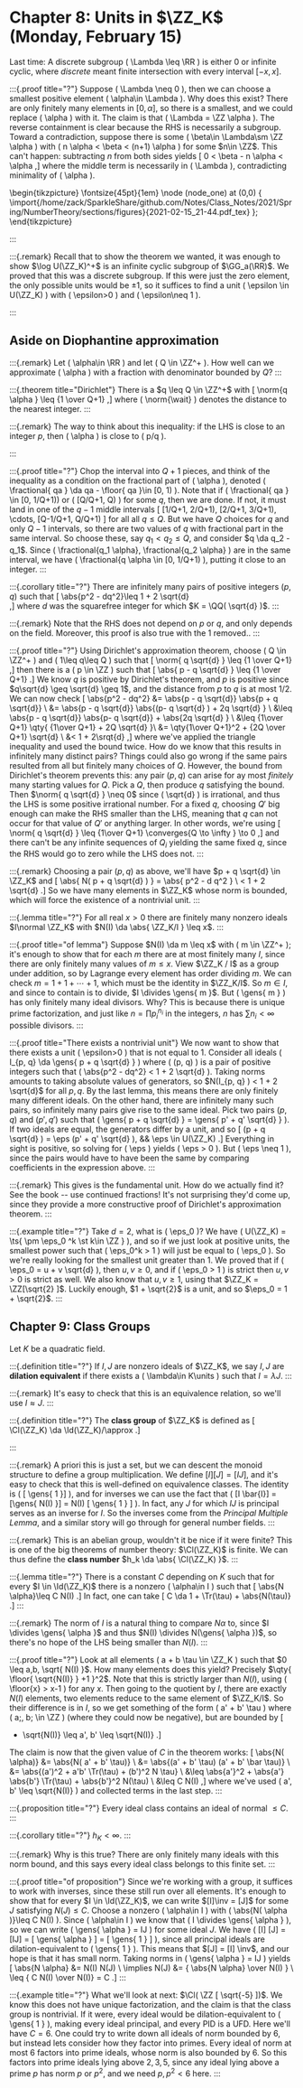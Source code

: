 # Chapter 8: Units in $\ZZ_K$ (Monday, February 15)

Last time:
A discrete subgroup \( \Lambda \leq \RR \) is either $0$ or infinite cyclic, where *discrete* meant finite intersection with every interval $[-x, x]$.



:::{.proof title="?"}
Suppose \( \Lambda \neq 0 \), then we can choose a smallest positive element \( \alpha\in \Lambda \).
Why does this exist? 
There are only finitely many elements in $[0, \alpha]$, so there is a smallest, and we could replace \( \alpha \) with it.
The claim is that \( \Lambda = \ZZ \alpha \).
The reverse containment is clear because the RHS is necessarily a subgroup.
Toward a contradiction, suppose there is some \( \beta\in \Lambda\sm \ZZ \alpha \) with \( n \alpha < \beta < (n+1) \alpha \) for some $n\in \ZZ$.
This can't happen: subtracting $n$ from both sides yields 
\[
0 < \beta - n \alpha < \alpha
,\]
where the middle term is necessarily in \( \Lambda \), contradicting minimality of \( \alpha \).

\begin{tikzpicture}
\fontsize{45pt}{1em} 
\node (node_one) at (0,0) { \import{/home/zack/SparkleShare/github.com/Notes/Class_Notes/2021/Spring/NumberTheory/sections/figures}{2021-02-15_21-44.pdf_tex} };
\end{tikzpicture}

:::


:::{.remark}
Recall that to show the theorem we wanted, it was enough to show $\log U(\ZZ_K)^+$ is an infinite cyclic subgroup of $\GG_a(\RR)$.
We proved that this was a discrete subgroup.
If this were just the zero element, the only possible units would be $\pm 1$, so it suffices to find a unit \( \epsilon \in U(\ZZ_K) \) with \( \epsilon>0 \) and \( \epsilon\neq 1 \).


:::

## Aside on Diophantine approximation

:::{.remark}
Let \( \alpha\in \RR \) and let \( Q \in \ZZ^+ \).
How well can we approximate \( \alpha \) with a fraction with denominator bounded by $Q$?
:::

:::{.theorem title="Dirichlet"}
There is a $q \leq Q \in \ZZ^+$ with 
\[ 
\norm{q \alpha } \leq {1 \over Q+1} 
,\] 
where \( \norm{\wait} \) denotes the distance to the nearest integer.
:::

:::{.remark}
The way to think about this inequality: if the LHS is close to an integer $p$, then \( \alpha \) is close to \( p/q \).

:::

:::{.proof title="?"}
Chop the interval into $Q+1$ pieces, and think of the inequality as a condition on the fractional part of \( \alpha \), denoted \( \fractional{ qa } \da qa - \floor{ qa }\in [0, 1) \).
Note that if \( \fractional{ qa } \in [0, 1/Q+1)\) or \( [Q/Q+1, Q) \) for some $q$, then we are done.
If not, it must land in one of the $q-1$ middle intervals 
\[
[1/Q+1, 2/Q+1), 
[2/Q+1, 3/Q+1), 
\cdots,
[Q-1/Q+1, Q/Q+1)
\]
for all all $q\leq Q$.
But we have $Q$ choices for $q$ and only $Q-1$ intervals, so there are two values of $q$ with fractional part in the same interval.
So choose these, say $q_1<q_2 \leq Q$, and consider $q \da q_2 - q_1$.
Since \( \fractional{q_1 \alpha}, \fractional{q_2 \alpha} \) are in the same interval, we have \( \fractional{q \alpha \in [0, 1/Q+1) \), putting it close to an integer.
:::

:::{.corollary title="?"}
There are infinitely many pairs of positive integers $(p, q)$ such that 
\[
\abs{p^2 - dq^2}\leq 1 + 2 \sqrt{d}  
,\]
where $d$ was the squarefree integer for which $K = \QQ( \sqrt{d} )$.
:::

:::{.remark}
Note that the RHS does not depend on $p$ or $q$, and only depends on the field.
Moreover, this proof is also true with the 1 removed..
:::

:::{.proof title="?"}
Using Dirichlet's approximation theorem, choose \( Q \in \ZZ^+ \) and \( 1\leq q\leq Q \) 
such that 
\[
\norm{ q \sqrt{d} } \leq {1 \over Q+1}
,\]
then there is a \( p \in \ZZ \) such that
\[
\abs{ p - q \sqrt{d} } \leq {1 \over Q+1}
.\]
We know $q$ is positive by Dirichlet's theorem, and $p$ is positive since $q\sqrt{d} \geq \sqrt{d} \geq 1$, and the distance from $p$ to $q$ is at most $1/2$.
We can now check
\[
\abs{p^2 - dq^2} 
&= \abs{p - q \sqrt{d}} \abs{p + q \sqrt{d}}    \\
&= \abs{p - q \sqrt{d}} \abs{(p- q \sqrt{d} ) + 2q \sqrt{d} }    \\
&\leq \abs{p - q \sqrt{d}} \abs{p- q \sqrt{d}} + \abs{2q \sqrt{d} }    \\
&\leq {1\over Q+1} \qty{ {1\over Q+1} + 2Q \sqrt{d} }\\
&= \qty{1\over Q+1}^2 + {2Q \over Q+1} \sqrt{d} \\
&< 1 + 2\srqt{d}
,\]
where we've applied the triangle inequality and used the bound twice.
How do we know that this results in infinitely many distinct pairs?
Things could also go wrong if the same pairs resulted from all but finitely many choices of $Q$.
However, the bound from Dirichlet's theorem prevents this: any pair $(p, q)$ can arise for ay most *finitely* many starting values for $Q$.
Pick a $Q$, then produce $q$ satisfying the bound.
Then $\norm{ q \sqrt{d} } \neq 0$ since \( \sqrt{d} \) is irrational, and thus the LHS is some positive irrational number.
For a fixed $q$, choosing $Q'$ big enough can make the RHS smaller than the LHS, meaning that $q$ can not occur for that value of $Q'$ or anything larger.
In other words, we're using
\[
\norm{ q \sqrt{d} } \leq {1\over Q+1} \converges{Q \to \infty } \to 0
,\]
and there can't be any infinite sequences of $Q_i$ yielding the same fixed $q$, since the RHS would go to zero while the LHS does not.
:::

:::{.remark}
Choosing a pair $(p, q)$ as above, we'll have $p + q \sqrt{d} \in \ZZ_K$ and
\[
\abs{ N( p + q \sqrt{d} ) } 
= \abs{ p^2 - d q^2 } \\
< 1 + 2 \sqrt{d} 
.\]
So we have many elements in $\ZZ_K$ whose norm is bounded, which will force the existence of a nontrivial unit.
:::

:::{.lemma title="?"}
For all real $x> 0$ there are finitely many nonzero ideals $I\normal \ZZ_K$ with $N(I) \da \abs{ \ZZ_K/I } \leq x$.
:::

:::{.proof title="of lemma"}
Suppose $N(I) \da m \leq x$ with \( m \in \ZZ^+ \); it's enough to show that for each $m$ there are at most finitely many $I$, since there are only finitely many values of $m \leq x$.
View $\ZZ_K / I$ as a group under addition, so by Lagrange every element has order dividing $m$.
We can check $m = 1 + 1 + \cdots + 1$, which must be the identity in $\ZZ_K/I$.
So $m\in I$, and since to contain is to divide, $I \divides \gens{ m }$. 
But \( \gens{ m }  \) has only finitely many ideal divisors.
Why? 
This is because there is unique prime factorization, and just like $n = \prod p_i^{n_i}$ in the integers, $n$ has $\sum n_i < \infty$ possible divisors.
:::

:::{.proof title="There exists a nontrivial unit"}
We now want to show that there exists a unit \( \epsilon>0 \) that is not equal to 1.
Consider all ideals \( I_{p, q} \da \gens{ p + q \sqrt{d} }  \)  where \( (p, q) \) is a pair of positive integers such that \( \abs{p^2 - dq^2} < 1 + 2 \sqrt{d}  \).
Taking norms amounts to taking absolute values of generators, so $N(I_{p, q} ) < 1 + 2 \sqrt{d}$ for all $p, q$.
By the last lemma, this means there are only finitely many different ideals.
On the other hand, there are infinitely many such pairs, so infinitely many pairs give rise to the same ideal.
Pick two pairs $(p, q)$ and $(p', q')$ such that \( \gens{ p + q \sqrt{d} } = \gens{ p' + q' \sqrt{d} } \).
If two ideals are equal, the generators differ by a unit, and so 
\[
(p + q \sqrt{d} ) = \eps (p' + q' \sqrt{d} ), && \eps \in U(\ZZ_K)
.\]
Everything in sight is positive, so solving for \( \eps \) yields \( \eps > 0 \).
But \( \eps \neq 1 \), since the pairs would have to have been the same by comparing coefficients in the expression above.
:::

:::{.remark}
This gives is the fundamental unit.
How do we actually find it?
See the book -- use continued fractions!
It's not surprising they'd come up, since they provide a more constructive proof of Dirichlet's approximation theorem.
:::

:::{.example title="?"}
Take $d=2$, what is \( \eps_0 \)?
We have \( U(\ZZ_K) = \ts{ \pm \eps_0 ^k \st k\in \ZZ  } \), and so if we just look at positive units, the smallest power such that \( \eps_0^k > 1 \) will just be equal to \( \eps_0 \).
So we're really looking for the smallest unit greater than 1.
We proved that if \( \eps_0 = u + v \sqrt{d} \), then $u, v \geq 0$, and if \( \eps_0 > 1 \) is strict then $u, v > 0$ is strict as well.
We also know that $u, v \geq 1$, using that $\ZZ_K = \ZZ[\sqrt{2} ]$.
Luckily enough, $1 + \sqrt{2}$ is a unit, and so $\eps_0 = 1 + \sqrt{2}$.
:::

## Chapter 9: Class Groups

Let $K$ be a quadratic field.


:::{.definition title="?"}
If $I, J$ are nonzero ideals of $\ZZ_K$, we say $I, J$ are **dilation equivalent**
if there exists a \( \lambda\in K\units \) such that $I = \lambda J$.
:::


:::{.remark}
It's easy to check that this is an equivalence relation, so we'll use $I \approx J$.
:::


:::{.definition title="?"}
The **class group** of $\ZZ_K$ is defined as 
\[
\Cl(\ZZ_K) \da \Id(\ZZ_K)/\approx
.\]

:::


:::{.remark}
A priori this is just a set, but we can descent the monoid structure to define a group multiplication.
We define $[I] [J] = [IJ]$, and it's easy to check that this is well-defined on equivalence classes.
The identity is \( [ \gens{ 1 }]  \), and for inverses we can use the fact that \( [I \bar{I}] = [\gens{ N(I) }] = N(I) [ \gens{ 1 } ]  \).
In fact, any $J$ for which $IJ$ is principal serves as an inverse for $I$.
So the inverses come from the *Principal Multiple Lemma*, and a similar story will go through for general number fields.
:::


:::{.remark}
This is an abelian group, wouldn't it be nice if it were finite?
This is one of the big theorems of number theory: $\Cl(\ZZ_K)$ is finite.
We can thus define the **class number** $h_k \da \abs{ \Cl(\ZZ_K) }$.
:::


:::{.lemma title="?"}
There is a constant $C$ depending on $K$ such that for every $I \in \Id(\ZZ_K)$ there is a nonzero \( \alpha\in I \) such that 
\[
\abs{N \alpha}\leq C N(I) 
.\]
In fact, one can take 
\[
C \da 1 + \Tr(\tau) + \abs{N(\tau)} 
.\]
:::


:::{.remark}
The norm of $I$ is a natural thing to compare $N \alpha$ to, since $I \divides \gens{ \alpha }$ and thus $N(I) \divides N(\gens{ \alpha })$, so there's no hope of the LHS being smaller than $N(I)$.
:::


:::{.proof title="?"}
Look at all elements \( a + b \tau \in \ZZ_K \) such that $0 \leq a,b, \sqrt{ N(I) }$.
How many elements does this yield?
Precisely $\qty{ \floor{ \sqrt{N(I)} } +1 }^2$.
Note that this is strictly larger than $N(I)$, using \( \floor{x} > x-1 \) for any $x$.
Then going to the quotient by $I$, there are exactly $N(I)$ elements, two elements reduce to the same element of $\ZZ_K/I$.
So their difference is in $I$, so we get something of the form \( a' + b' \tau \) where \( a;, b; \in \ZZ \) (where they could now be negative), but are bounded by 
\[
- \sqrt{N(I)}
\leq a', b' \leq 
 \sqrt{N(I)} 
.\]

The claim is now that the given value of $C$ in the theorem works:
\[
\abs{N( \alpha)}
&=
\abs{N( a' + b' \tau)} \\
&=
\abs{(a' + b' \tau) (a' + b' \bar \tau)} \\
&= \abs{(a')^2 + a'b' \Tr(\tau) + (b')^2 N \tau} \\
&\leq 
\abs{a'}^2 + \abs{a'} \abs{b'} \Tr(\tau) + \abs{b'}^2 N(\tau) \\
&\leq C N(I)
,\]
where we've used \( a', b' \leq \sqrt{N(I)} \) and collected terms in the last step.
:::


:::{.proposition title="?"}
Every ideal class contains an ideal of normal $\leq C$.
:::


:::{.corollary title="?"}
$h_K < \infty$.
:::

:::{.remark}
Why is this true?
There are only finitely many ideals with this norm bound, and this says every ideal class belongs to this finite set.
:::

:::{.proof title="of proposition"}
Since we're working with a group, it suffices to work with inverses, since these still run over all elements.
It's enough to show that for every $I \in \Id(\ZZ_K)$, we can write $[I]\inv = [J]$ for some $J$ satisfying $N(J) \leq C$.
Choose a nonzero \( \alpha\in I \) with \( \abs{N( \alpha )}\leq C N(I)  \).
Since \( \alpha\in I \) we know that \( I \divides \gens{ \alpha }  \), so we can write \( \gens{ \alpha } = IJ  \) for some ideal $J$.
We have \( [I] [J] = [IJ] = [ \gens{ \alpha } ] = [ \gens{ 1 } ] \), since all principal ideals are dilation-equivalent to \( \gens{ 1 }  \).
This means that $[J] = [I] \inv$, and our hope is that it has small norm.
Taking norms in \( \gens{ \alpha } = IJ  \) yields
\[
\abs{N \alpha} 
&= N(I) N(J) \\
\implies N(J) 
&= { \abs{N \alpha} \over N(I) } \\
\leq { C N(I) \over N(I)} = C
.\]
:::



:::{.example title="?"}
What we'll look at next: $\Cl( \ZZ [ \sqrt{-5} ])$.
We know this does not have unique factorization, and the claim is that the class group is nontrivial.
If it were, every ideal would be dilation-equivalent to \( \gens{ 1 }  \), making every ideal principal, and every PID is a UFD.
Here we'll have $C=6$.
One could try to write down all ideals of norm bounded by 6, but instead lets consider how they factor into primes.
Every ideal of norm at most 6 factors into prime ideals, whose norm is also bounded by 6.
So this factors into prime ideals lying above $2,3,5$, since any ideal lying above a prime $p$ has norm $p$ or $p^2$, and we need $p, p^2 < 6$ here.
:::














